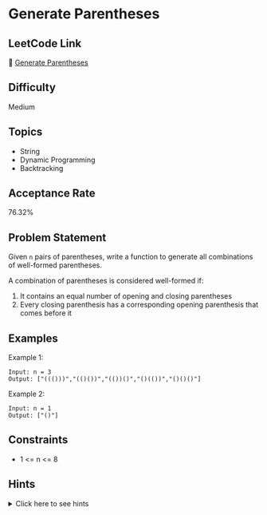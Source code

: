 # Generate Parentheses

## LeetCode Link
🔗 [Generate Parentheses](https://leetcode.com/problems/generate-parentheses)

## Difficulty
Medium

## Topics
- String
- Dynamic Programming
- Backtracking

## Acceptance Rate
76.32%

## Problem Statement
Given `n` pairs of parentheses, write a function to generate all combinations of well-formed parentheses.

A combination of parentheses is considered well-formed if:
1. It contains an equal number of opening and closing parentheses
2. Every closing parenthesis has a corresponding opening parenthesis that comes before it

## Examples
Example 1:
```
Input: n = 3
Output: ["((()))","(()())","(())()","()(())","()()()"]
```

Example 2:
```
Input: n = 1
Output: ["()"]
```

## Constraints
- 1 <= n <= 8

## Hints
<details>
<summary>Click here to see hints</summary>

1. Use backtracking to generate all possible combinations
2. Keep track of the count of open and closed parentheses
3. Only add an opening parenthesis if we still have some remaining (less than n)
4. Only add a closing parenthesis if it would result in a valid expression (more open than closed)
5. When the string has length 2*n, we have a valid combination

</details>
